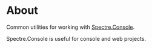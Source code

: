 # About

Common utilities for working with [Spectre.Console](https://spectreconsole.net/).

Spectre.Console is useful for console and web projects.